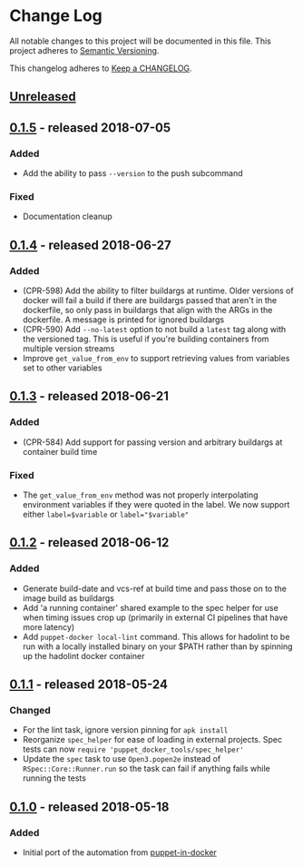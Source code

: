 # Change Log
All notable changes to this project will be documented in this file.
This project adheres to [Semantic Versioning](http://semver.org/).

This changelog adheres to [Keep a CHANGELOG](http://keepachangelog.com/).

## [Unreleased]
## [0.1.5] - released 2018-07-05
### Added
- Add the ability to pass `--version` to the push subcommand

### Fixed
- Documentation cleanup

## [0.1.4] - released 2018-06-27
### Added
- (CPR-598) Add the ability to filter buildargs at runtime. Older versions of
  docker will fail a build if there are buildargs passed that aren't in the
  dockerfile, so only pass in buildargs that align with the ARGs in the
  dockerfile. A message is printed for ignored buildargs
- (CPR-590) Add `--no-latest` option to not build a `latest` tag along with the
  versioned tag. This is useful if you're building containers from multiple
  version streams
- Improve `get_value_from_env` to support retrieving values from variables set
  to other variables

## [0.1.3] - released 2018-06-21
### Added
- (CPR-584) Add support for passing version and arbitrary buildargs at container
  build time

### Fixed
- The `get_value_from_env` method was not properly interpolating environment
  variables if they were quoted in the label. We now support either
  `label=$variable` or `label="$variable"`

## [0.1.2] - released 2018-06-12
### Added
- Generate build-date and vcs-ref at build time and pass those on to the image
  build as buildargs
- Add 'a running container' shared example to the spec helper for use when
  timing issues crop up (primarily in external CI pipelines that have more
  latency)
- Add `puppet-docker local-lint` command. This allows for hadolint to be run
  with a locally installed binary on your $PATH rather than by spinning up the
  hadolint docker container

## [0.1.1] - released 2018-05-24
### Changed
- For the lint task, ignore version pinning for `apk install`
- Reorganize `spec_helper` for ease of loading in external projects. Spec tests
  can now `require 'puppet_docker_tools/spec_helper'`
- Update the `spec` task to use `Open3.popen2e` instead of `RSpec::Core::Runner.run`
  so the task can fail if anything fails while running the tests

## [0.1.0] - released 2018-05-18
### Added
- Initial port of the automation from [puppet-in-docker](https://github.com/puppetlabs/puppet-in-docker)

[Unreleased]: https://github.com/puppetlabs/puppet_docker_tools/compare/0.1.5...HEAD
[0.1.5]: https://github.com/puppetlabs/puppet_docker_tools/compare/0.1.4...0.1.5
[0.1.4]: https://github.com/puppetlabs/puppet_docker_tools/compare/0.1.3...0.1.4
[0.1.3]: https://github.com/puppetlabs/puppet_docker_tools/compare/0.1.2...0.1.3
[0.1.2]: https://github.com/puppetlabs/puppet_docker_tools/compare/0.1.1...0.1.2
[0.1.1]: https://github.com/puppetlabs/puppet_docker_tools/compare/0.1.0...0.1.1
[0.1.0]: https://github.com/puppetlabs/puppet_docker_tools/compare/0.0.0...0.1.0
